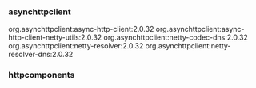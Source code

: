 
### asynchttpclient
org.asynchttpclient:async-http-client:2.0.32
org.asynchttpclient:async-http-client-netty-utils:2.0.32
org.asynchttpclient:netty-codec-dns:2.0.32
org.asynchttpclient:netty-resolver:2.0.32
org.asynchttpclient:netty-resolver-dns:2.0.32

### httpcomponents